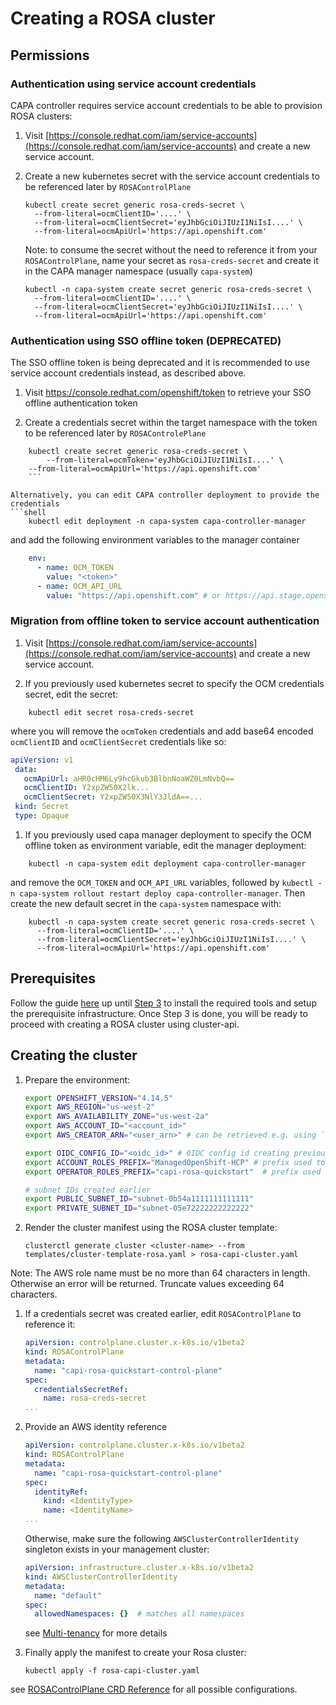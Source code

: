 # Creating a ROSA cluster

## Permissions
### Authentication using service account credentials
CAPA controller requires service account credentials to be able to provision ROSA clusters:
1. Visit [https://console.redhat.com/iam/service-accounts](https://console.redhat.com/iam/service-accounts) and create a new service account.

1. Create a new kubernetes secret with the service account credentials to be referenced later by `ROSAControlPlane`
    ```shell
    kubectl create secret generic rosa-creds-secret \
      --from-literal=ocmClientID='....' \
      --from-literal=ocmClientSecret='eyJhbGciOiJIUzI1NiIsI....' \
      --from-literal=ocmApiUrl='https://api.openshift.com'
    ```

    Note: to consume the secret without the need to reference it from your `ROSAControlPlane`, name your secret as `rosa-creds-secret` and create it in the CAPA manager namespace (usually `capa-system`)
    ```shell
    kubectl -n capa-system create secret generic rosa-creds-secret \
      --from-literal=ocmClientID='....' \
      --from-literal=ocmClientSecret='eyJhbGciOiJIUzI1NiIsI....' \
      --from-literal=ocmApiUrl='https://api.openshift.com'
    ```


### Authentication using SSO offline token (DEPRECATED)
The SSO offline token is being deprecated and it is recommended to use service account credentials instead, as described above.

1. Visit https://console.redhat.com/openshift/token to retrieve your SSO offline authentication token

1. Create a credentials secret within the target namespace with the token to be referenced later by `ROSAControlePlane`
```shell
    kubectl create secret generic rosa-creds-secret \
        --from-literal=ocmToken='eyJhbGciOiJIUzI1NiIsI....' \
    --from-literal=ocmApiUrl='https://api.openshift.com'
    ```

Alternatively, you can edit CAPA controller deployment to provide the credentials
```shell
    kubectl edit deployment -n capa-system capa-controller-manager
```
and add the following environment variables to the manager container
```yaml
    env:
      - name: OCM_TOKEN
        value: "<token>"
      - name: OCM_API_URL
        value: "https://api.openshift.com" # or https://api.stage.openshift.com
```

### Migration from offline token to service account authentication

1. Visit [https://console.redhat.com/iam/service-accounts](https://console.redhat.com/iam/service-accounts) and create a new service account.

1. If you previously used kubernetes secret to specify the OCM credentials secret, edit the secret:
```shell
    kubectl edit secret rosa-creds-secret
```
where you will remove the `ocmToken` credentials and add base64 encoded `ocmClientID` and `ocmClientSecret` credentials like so:
```yaml
apiVersion: v1
 data:
   ocmApiUrl: aHR0cHM6Ly9hcGkub3BlbnNoaWZ0LmNvbQ==
   ocmClientID: Y2xpZW50X2lk...
   ocmClientSecret: Y2xpZW50X3NlY3JldA==...
 kind: Secret
 type: Opaque
```

1. If you previously used capa manager deployment to specify the OCM offline token as environment variable, edit the manager deployment:
```shell
    kubectl -n capa-system edit deployment capa-controller-manager
```
and remove the `OCM_TOKEN` and `OCM_API_URL` variables, followed by `kubectl -n capa-system rollout restart deploy capa-controller-manager`. Then create the new default
secret in the `capa-system` namespace with:
```shell
    kubectl -n capa-system create secret generic rosa-creds-secret \
      --from-literal=ocmClientID='....' \
      --from-literal=ocmClientSecret='eyJhbGciOiJIUzI1NiIsI....' \
      --from-literal=ocmApiUrl='https://api.openshift.com'
```

## Prerequisites

Follow the guide [here](https://docs.aws.amazon.com/ROSA/latest/userguide/getting-started-hcp.html) up until [Step 3](https://docs.aws.amazon.com/ROSA/latest/userguide/getting-started-hcp.html#getting-started-hcp-step-3) 
to install the required tools and setup the prerequisite infrastructure.
Once Step 3 is done, you will be ready to proceed with creating a ROSA cluster using cluster-api.

## Creating the cluster

1. Prepare the environment:
    ```bash
    export OPENSHIFT_VERSION="4.14.5"
    export AWS_REGION="us-west-2"
    export AWS_AVAILABILITY_ZONE="us-west-2a"
    export AWS_ACCOUNT_ID="<account_id>"
    export AWS_CREATOR_ARN="<user_arn>" # can be retrieved e.g. using `aws sts get-caller-identity`

    export OIDC_CONFIG_ID="<oidc_id>" # OIDC config id creating previously with `rosa create oidc-config`
    export ACCOUNT_ROLES_PREFIX="ManagedOpenShift-HCP" # prefix used to create account IAM roles with `rosa create account-roles`
    export OPERATOR_ROLES_PREFIX="capi-rosa-quickstart"  # prefix used to create operator roles with `rosa create operator-roles --prefix <PREFIX_NAME>`

    # subnet IDs created earlier
    export PUBLIC_SUBNET_ID="subnet-0b54a1111111111111"   
    export PRIVATE_SUBNET_ID="subnet-05e72222222222222"
    ```

1. Render the cluster manifest using the ROSA cluster template:
    ```shell
    clusterctl generate cluster <cluster-name> --from templates/cluster-template-rosa.yaml > rosa-capi-cluster.yaml
    ```
  Note: The AWS role name must be no more than 64 characters in length. Otherwise an error will be returned. Truncate values exceeding 64 characters.

1. If a credentials secret was created earlier, edit `ROSAControlPlane` to reference it:
    ```yaml
    apiVersion: controlplane.cluster.x-k8s.io/v1beta2
    kind: ROSAControlPlane
    metadata:
      name: "capi-rosa-quickstart-control-plane"
    spec:
      credentialsSecretRef:
        name: rosa-creds-secret
    ...
    ```

1. Provide an AWS identity reference  
    ```yaml
    apiVersion: controlplane.cluster.x-k8s.io/v1beta2
    kind: ROSAControlPlane
    metadata:
      name: "capi-rosa-quickstart-control-plane"
    spec:
      identityRef:
        kind: <IdentityType>
        name: <IdentityName>
    ...
    ```

    Otherwise, make sure the following `AWSClusterControllerIdentity` singleton exists in your management cluster:
    ```yaml
    apiVersion: infrastructure.cluster.x-k8s.io/v1beta2
    kind: AWSClusterControllerIdentity
    metadata:
      name: "default"
    spec:
      allowedNamespaces: {}  # matches all namespaces
    ```

    see [Multi-tenancy](../multitenancy.md) for more details

1. Finally apply the manifest to create your Rosa cluster:
    ```shell
    kubectl apply -f rosa-capi-cluster.yaml
    ```

see [ROSAControlPlane CRD Reference](https://cluster-api-aws.sigs.k8s.io/crd/#controlplane.cluster.x-k8s.io/v1beta2.ROSAControlPlane) for all possible configurations.
